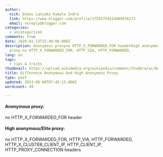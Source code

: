 ```yaml
---
author:
  nick: Dimas Lanjaka Kumala Indra
  link: https://www.blogger.com/profile/17555754514989936273
  email: noreply@blogger.com
categories:
  - uncategorized
comments: true
date: 2020-01-13T15:49:00.000Z
description: Anonymous proxyno HTTP_X_FORWARDED_FOR headerHigh anonymous/Elite
  proxy:no HTTP_X_FORWARDED_FOR, HTTP_VIA, HTTP_FORWARDED,
lang: en
tags:
  - tips & tricks
thumbnail: https://upload.wikimedia.org/wikipedia/commons/thumb/a/ac/No_image_available.svg/2048px-No_image_available.svg.png
title: Difference Anonymous And High Anonymous Proxy
type: post
updated: 2023-08-08T07:45:15.000Z
wordcount: 49

---
```


#### Anonymous proxy:

no HTTP\_X\_FORWARDED\_FOR header  

#### High anonymous/Elite proxy:

no HTTP\_X\_FORWARDED\_FOR, HTTP\_VIA, HTTP\_FORWARDED, HTTP\_X\_CLUSTER\_CLIENT\_IP, HTTP\_CLIENT\_IP, HTTP\_PROXY\_CONNECTION headers